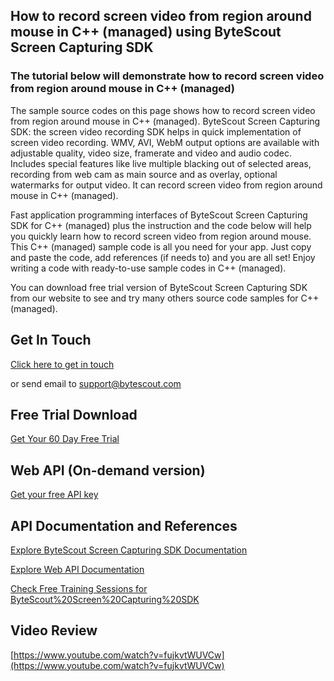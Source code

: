 ## How to record screen video from region around mouse in C++ (managed) using ByteScout Screen Capturing SDK

### The tutorial below will demonstrate how to record screen video from region around mouse in C++ (managed)

The sample source codes on this page shows how to record screen video from region around mouse in C++ (managed). ByteScout Screen Capturing SDK: the screen video recording SDK helps in quick implementation of screen video recording. WMV, AVI, WebM output options are available with adjustable quality, video size, framerate and video and audio codec. Includes special features like live multiple blacking out of selected areas, recording from web cam as main source and as overlay, optional watermarks for output video. It can record screen video from region around mouse in C++ (managed).

Fast application programming interfaces of ByteScout Screen Capturing SDK for C++ (managed) plus the instruction and the code below will help you quickly learn how to record screen video from region around mouse. This C++ (managed) sample code is all you need for your app. Just copy and paste the code, add references (if needs to) and you are all set! Enjoy writing a code with ready-to-use sample codes in C++ (managed).

You can download free trial version of ByteScout Screen Capturing SDK from our website to see and try many others source code samples for C++ (managed).

## Get In Touch

[Click here to get in touch](https://bytescout.zendesk.com/hc/en-us/requests/new?subject=ByteScout%20Screen%20Capturing%20SDK%20Question)

or send email to [support@bytescout.com](mailto:support@bytescout.com?subject=ByteScout%20Screen%20Capturing%20SDK%20Question) 

## Free Trial Download

[Get Your 60 Day Free Trial](https://bytescout.com/download/web-installer?utm_source=github-readme)

## Web API (On-demand version)

[Get your free API key](https://pdf.co/documentation/api?utm_source=github-readme)

## API Documentation and References

[Explore ByteScout Screen Capturing SDK Documentation](https://bytescout.com/documentation/index.html?utm_source=github-readme)

[Explore Web API Documentation](https://pdf.co/documentation/api?utm_source=github-readme)

[Check Free Training Sessions for ByteScout%20Screen%20Capturing%20SDK](https://academy.bytescout.com/)

## Video Review

[https://www.youtube.com/watch?v=fujkvtWUVCw](https://www.youtube.com/watch?v=fujkvtWUVCw)